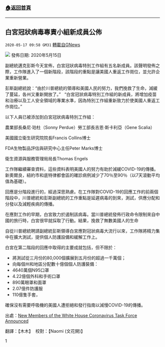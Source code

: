 ###  [:house:返回首頁](https://github.com/ourhimalayas/txt)
---

## 白宮冠狀病毒專責小組新成員公佈
`2020-05-17 09:58 GM31` [轉載自GNews](https://gnews.org/zh-hant/205589/)

![](https://s3.amazonaws.com/gnews-media-offload/wp-content/uploads/2020/05/17095721/image-23.png)
發佈日期:  2020年5月15日

副總統邁克彭斯今天宣佈，白宮冠狀病毒特別工作組有五名新成員。該聲明發佈之際，工作隊進入了一個新階段，該階段的重點是讓美國人重返工作崗位，並允許企業重新營業。

彭斯副總統說：“由於川普總統的領導和美國人民的努力，我們挽救了生命，減緩了蔓延，各州又重新開放了。”   “白宮冠狀病毒特別工作組的新成員，將增加疫苗和治療以及工人安全領域的專業水準，因為特別工作組重新致力於使美國人重返工作崗位。”

以下人員已被添加到白宮冠狀病毒特別工作組：

農業部長桑尼·珀杜（Sonny Perdue）勞工部長吉恩·斯卡利亞（Gene Scalia）

美國國立衛生研究院院長Francis Collins博士

FDA生物製品評估與研究中心主任Peter Marks博士

衛生資源與服務管理局局長Thomas Engels

工作隊繼續審查資料，這些資料表明美國人的努力有助於減緩COVID-19的傳播。新奧爾良，紐約市和底特律都會區的確診病例減少了70％至90％（以7天滾動平均值為基礎）。

回應是分階段進行的，經過深思熟慮。在工作隊對COVID-19的回應工作的前兩個階段中，川普總統和彭斯副總統的工作重點是延遲病毒的到來，測試，供應分配和分發以及減輕疾病的傳播。

在應對工作的早期，白宮致力於遏制該病毒。當川普總統發佈行政命令限制來自中國的旅行時，白宮很早就採取了行動。結果，挽救了無數美國人的生命

自從川普總統聘請副總統彭斯領導白宮應對冠狀病毒大流行以來，工作隊將精力集中在擴大測試，提供個人防護設備和緩解工作上。

白宮在第二階段的回應中取得的主要成就包括，但不限於：

- 將測試從三月份的80,000個擴展到五月份的超過一千萬個；
- 向每個州和地區分配數十億個個人防護裝備：
- 4640萬個N95口罩
- 4.22億個外科和手術口罩
- 890萬眼罩和面罩
- 2.07億件防護服
- 110億隻手套，


確保沒有需要呼吸機的美國人遭拒絕和發行指南以減慢COVID-19的傳播。

出處：[New Members of the White House Coronavirus Task Force Announced](https://www.whitehouse.gov/briefings-statements/new-members-white-house-coronavirus-task-force-announced/)

翻譯：【木木】  校對：【Naomi (文花開)】

1
